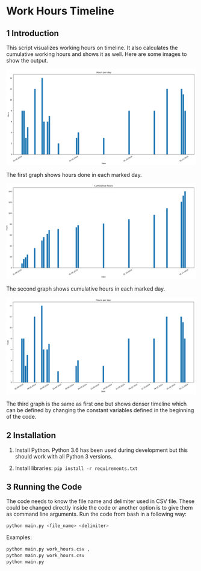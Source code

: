 # Work Hours Timeline

## 1 Introduction

This script visualizes working hours on timeline. It also calculates the cumulative working hours and shows it as well. Here are some images to show the output.

![Hours per day graph](images/hours_per_day_1.png)

The first graph shows hours done in each marked day.

![Cumulative hours graph](images/cumulative_hours_1.png)

The second graph shows cumulative hours in each marked day.

![Denser timeline](images/denser_timeline.png)

The third graph is the same as first one but shows denser timeline which can be defined by changing the constant variables defined in the beginning of the code.

## 2 Installation

1. Install Python. Python 3.6 has been used during development but this should work with all Python 3 versions.

1. Install libraries: `pip install -r requirements.txt`

## 3 Running the Code

The code needs to know the file name and delimiter used in CSV file. These could be changed directly inside the code or another option is to give them as command line arguments. Run the code from bash in a following way:

```bash
python main.py <file_name> <delimiter>
```

Examples:

```bash
python main.py work_hours.csv ,
python main.py work_hours.csv
python main.py
```
